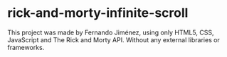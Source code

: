 # rick-and-morty-infinite-scroll
This project was made by Fernando Jiménez, using only HTML5, CSS, JavaScript and The Rick and Morty API. Without any external libraries or frameworks.
